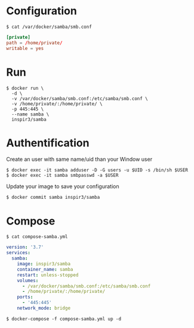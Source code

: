 # Configuration
```console
$ cat /var/docker/samba/smb.conf
```

```conf
[private]
path = /home/private/
writable = yes
```

# Run
```console
$ docker run \
  -d \
  -v /var/docker/samba/smb.conf:/etc/samba/smb.conf \
  -v /home/private/:/home/private/ \
  -p 445:445 \
  --name samba \
  inspir3/samba
```

# Authentification
Create an user with same name/uid than your Window user
```console
$ docker exec -it samba adduser -D -G users -u $UID -s /bin/sh $USER
$ docker exec -it samba smbpasswd -a $USER
```

Update your image to save your configuration
```console
$ docker commit samba inspir3/samba
```

# Compose
```console
$ cat compose-samba.yml
```

```yml
version: '3.7'
services:
  samba:
    image: inspir3/samba
    container_name: samba
    restart: unless-stopped
    volumes:
      - /var/docker/samba/smb.conf:/etc/samba/smb.conf
      - /home/private/:/home/private/
    ports:
      - '445:445'
    network_mode: bridge
```

```console
$ docker-compose -f compose-samba.yml up -d
```
